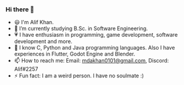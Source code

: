 ### Hi there 👋

- 😃 I'm Alif Khan.
- 🌱 I’m currently studying B.Sc. in Software Engineering.
- 💗 I have enthusiasm in programming, game development, software development and more.
- 👀 I know C, Python and Java programming languages. Also I have experiences in Flutter, Godot Engine and Blender.
- 📫 How to reach me: Email: mdakhan0101@gmail.com, Discord: Alif#2257
- ⚡ Fun fact: I am a weird person. I have no soulmate :)
